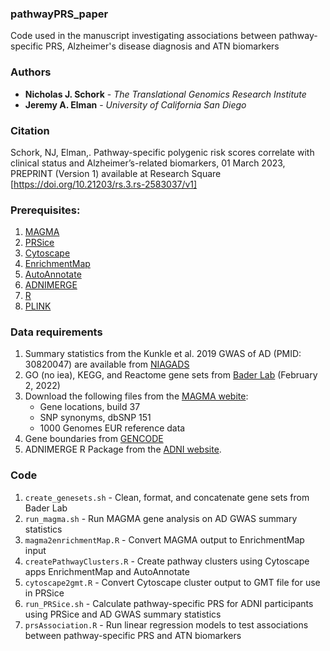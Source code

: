 ### pathwayPRS_paper
Code used in the manuscript investigating associations between pathway-specific PRS, Alzheimer's disease diagnosis and ATN biomarkers

### Authors
* **Nicholas J. Schork** - *The Translational Genomics Research Institute*
* **Jeremy A. Elman** - *University of California San Diego*

### Citation
Schork, NJ, Elman,. Pathway-specific polygenic risk scores correlate with clinical status and Alzheimer’s-related biomarkers, 01 March 2023, PREPRINT (Version 1) available at Research Square [https://doi.org/10.21203/rs.3.rs-2583037/v1]

### Prerequisites:
1. [MAGMA](https://ctg.cncr.nl/software/magma)
2. [PRSice](https://choishingwan.github.io/PRSice/)
3. [Cytoscape](https://cytoscape.org/)
4. [EnrichmentMap](https://apps.cytoscape.org/apps/enrichmentmap)
5. [AutoAnnotate](https://apps.cytoscape.org/apps/autoannotate)
6. [ADNIMERGE](https://adni.bitbucket.io/reference/ADNIMERGE-package.html)
7. [R](https://www.r-project.org/)
9. [PLINK](https://www.cog-genomics.org/plink/)


### Data requirements
1. Summary statistics from the Kunkle et al. 2019 GWAS of AD (PMID: 30820047) are available from [NIAGADS](https://www.niagads.org/igap-rv-summary-stats-kunkle-p-value-data)
2. GO (no iea), KEGG, and Reactome gene sets from [Bader Lab](http://download.baderlab.org/EM_Genesets/February_01_2022/Human/) (February 2, 2022)
3. Download the following files from the [MAGMA webite](https://ctg.cncr.nl/software/magma):
   - Gene locations, build 37
   - SNP synonyms, dbSNP 151
   - 1000 Genomes EUR reference data 
4. Gene boundaries from [GENCODE](https://ftp.ebi.ac.uk/pub/databases/gencode/Gencode_human/release_26/gencode.v26.annotation.gtf.gz)
5. ADNIMERGE R Package from the [ADNI website](http://adni.loni.usc.edu/).  


### Code
1. `create_genesets.sh` - Clean, format, and concatenate gene sets from Bader Lab
2. `run_magma.sh` - Run MAGMA gene analysis on AD GWAS summary statistics
3. `magma2enrichmentMap.R` - Convert MAGMA output to EnrichmentMap input
4. `createPathwayClusters.R` - Create pathway clusters using Cytoscape apps EnrichmentMap and AutoAnnotate
5. `cytoscape2gmt.R` - Convert Cytoscape cluster output to GMT file for use in PRSice
6. `run_PRSice.sh` - Calculate pathway-specific PRS for ADNI participants using PRSice and AD GWAS summary statistics
7. `prsAssociation.R` - Run linear regression models to test associations between pathway-specific PRS and ATN biomarkers

